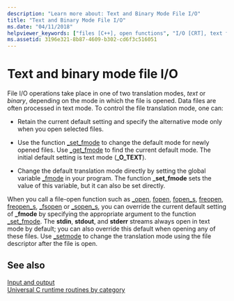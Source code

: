```yaml
---
description: "Learn more about: Text and Binary Mode File I/O"
title: "Text and Binary Mode File I/O"
ms.date: "04/11/2018"
helpviewer_keywords: ["files [C++], open functions", "I/O [CRT], text files", "functions [CRT], file access", "binary access, binary mode file I/O", "translation, modes", "I/O [CRT], binary", "text files, I/O", "I/O [CRT], translation modes", "translation modes (file I/O)", "binary access"]
ms.assetid: 3196e321-8b87-4609-b302-cd6f3c516051
---
```

# Text and binary mode file I/O

File I/O operations take place in one of two translation modes, *text* or *binary*, depending on the mode in which the file is opened. Data files are often processed in text mode. To control the file translation mode, one can:

- Retain the current default setting and specify the alternative mode only when you open selected files.

- Use the function [_set_fmode](./reference/set-fmode.md) to change the default mode for newly opened files. Use [_get_fmode](./reference/get-fmode.md) to find the current default mode. The initial default setting is text mode (**_O_TEXT**).

- Change the default translation mode directly by setting the global variable [_fmode](./fmode.md) in your program. The function **_set_fmode** sets the value of this variable, but it can also be set directly.

When you call a file-open function such as [_open](./reference/open-wopen.md), [fopen](./reference/fopen-wfopen.md), [fopen_s](./reference/fopen-s-wfopen-s.md), [freopen](./reference/freopen-wfreopen.md), [freopen_s](./reference/freopen-s-wfreopen-s.md), [_fsopen](./reference/fsopen-wfsopen.md) or [_sopen_s](./reference/sopen-s-wsopen-s.md), you can override the current default setting of **_fmode** by specifying the appropriate argument to the function [_set_fmode](./reference/set-fmode.md). The **stdin**, **stdout**, and **stderr** streams always open in text mode by default; you can also override this default when opening any of these files. Use [_setmode](./reference/setmode.md) to change the translation mode using the file descriptor after the file is open.

## See also

[Input and output](./input-and-output.md)\
[Universal C runtime routines by category](./run-time-routines-by-category.md)

